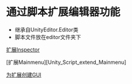 # 通过脚本扩展编辑器功能

- 继承自UnityEditor.Editor类
- 脚本文件放在editor文件夹下

[扩展Inspector](Unity_Script_extend_Inspector.md)

[扩展Mainmenu][Unity_Script_extend_Mainmenu]

[为扩展创建GUI](Unity_Script_GUI_for_extend.md)
